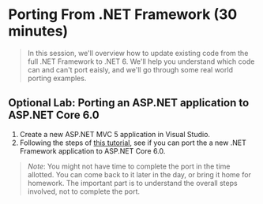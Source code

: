 # Porting From .NET Framework (30 minutes)

> In this session, we'll overview how to update existing code from the full .NET Framework to .NET 6. We'll help you understand which code can and can't port eaisly, and we'll go through some real world porting examples.

## Optional Lab: Porting an ASP.NET application to ASP.NET Core 6.0
1. Create a new ASP.NET MVC 5 application in Visual Studio.
1. Following the steps of [this tutorial](https://docs.microsoft.com/en-us/dotnet/core/porting/upgrade-assistant-aspnetmvc), see if you can port the a new .NET Framework application to ASP.NET Core 6.0.

> *Note*: You might not have time to complete the port in the time allotted. You can come back to it later in the day, or bring it home for homework. The important part is to understand the overall steps involved, not to complete the port.